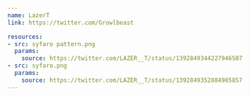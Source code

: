 ```yaml
---
name: LazerT
link: https://twitter.com/Growlbeast

resources:
- src: syfaro pattern.png
  params:
    source: https://twitter.com/LAZER__T/status/1392849344227946507
- src: syfaro.png
  params:
    source: https://twitter.com/LAZER__T/status/1392849352884985857
---
```

